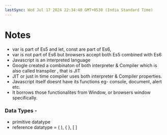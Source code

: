 ```yaml
---
lastSync: Wed Jul 17 2024 22:34:40 GMT+0530 (India Standard Time)
---
```

# Notes
- var is part of Es5 and let, const are part of Es6, 
- var is not part of Es6 but browsers accept both Es5 combined with Es6
- Javascript is an interpreted language
- Google created a combinaton of both interpreter & Compiler which is also called transpiler , that is JIT
- JIT or just in time compiler uses both interpreter & Compiler properties.
- Javascript itself doesnt have its functions eg- console, document, alert etc.
- It borrows those functionalites from Window, or browsers window specifically.

### Data Types - 
-  primitive datatype
- reference datatype = ( ), { }, [ ]
